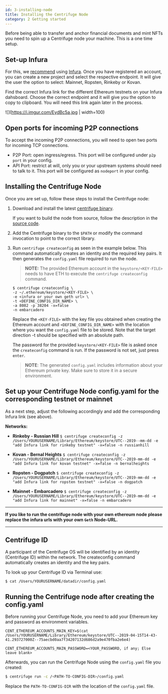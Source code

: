 ```yaml
---
id: 3-installing-node
title: Installing the Centrifuge Node
category: 2 Getting started
---
```


Before being able to transfer and anchor financial documents and mint NFTs you need to spin up a Centrifuge node your machine. This is a one time setup. 

## Set-up Infura

For this, we [recommend](https://developer.centrifuge.io/docs/getting-started/tools) using [Infura](https://infura.io). Once you have registered an account, you can create a new project and select the respective endpoint. It will give the user the option to select: Mainnet, Ropsten, Rinkeby or Kovan. 

Find the correct Infura link for the different Ethereum testnets on your Infura dahsboard. Choose the correct endpoint and it will give you the option to copy to clipboard. You will need this link again later in the process.

![](https://i.imgur.com/EydBc5a.jpg | width=100)

## Open ports for incoming P2P connections

To accept the incoming P2P connections, you will need to open two ports for incoming TCP connections.
- P2P Port: open ingress/egress. This port will be configured under `p2p` `port` in your config.
- API Port: restrict at will, only you or your upstream systems should need to talk to it. This port will be configured as `nodeport` in your config.

<!--
**Resource Requirements for Centrifuge API Node**
* 1 Gigabyte memory
* 1 core
-->

## Installing the Centrifuge Node
Once you are set up, follow these steps to install the Centrifuge node:

1. Download and install the latest [centrifuge binary](https://github.com/centrifuge/go-centrifuge/releases). <!-- update link-->

     If you want to build the node from source, follow the description in the [source code](https://github.com/centrifuge/go-centrifuge/blob/develop/README.md).

2. Add the Centrifuge binary to the `$PATH` or modify the command invocation to point to the correct library.

3) Run `centrifuge createconfig` as seen in the example below. This command automatically creates an identity and the required key pairs. It then generates the `config.yaml` file required to run the node.

 
   > **NOTE:** The provided Ethereum account in the `keystore/<KEY-FILE>` needs to have ETH to execute the `centrifuge createconfig` command. 

      ```
      $ centrifuge createconfig \
      -z ~/.ethereum/keystore/<KEY-FILE> \
      -e <infura or your own geth url> \
      -t <DEFINE_CONFIG_DIR_NAME> \
      -a 8082 -p 38204 -x=false
      -n embarcadero
      ```

     Replace the `<KEY-FILE>` with the key file you obtained when creating the Ethereum account and `<DEFINE_CONFIG_DIR_NAME>` with the location where you want the `config.yaml`  file to be stored. Note that the target direction -t should be specified with an absolute path.



      The password for the provided `keystore/<KEY-FILE>` file is asked once the `createconfig` command is run. If the password is not set, just press `enter`.
      
      
    > **NOTE**: The generated `config.yaml` includes information about your Ethereum private key. Make sure to store it in a secure environment.


## Set up your Centrifuge Node config.yaml for the corresponding testnet or mainnet

As a next step, adjust the following accordingly and add the corresponding Infura link (see above).

**Networks:** 

* **Rinkeby - Russian Hill**
```$ centrifuge createconfig -z /Users/YOURUSERNAME/Library/Ethereum/keystore/UTC--2019--mm-dd -e "add Infura link for rinkeby testnet" -x=false -n russianhill```

* **Kovan - Bernal Heights**
```$ centrifuge createconfig -z /Users/YOURUSERNAME/Library/Ethereum/keystore/UTC--2019-mm-dd -e "add Infura link for kovan testnet" -x=false -n bernalheights```

* **Ropsten - Dogpatch**
 ```$ centrifuge createconfig -z /Users/YOURUSERNAME/Library/Ethereum/keystore/UTC--2019-mm-dd -e "add Infura link for ropsten testnet" -x=false -n dogpatch```

* **Mainnet - Embarcadero**
```$ centrifuge createconfig -z /Users/YOURUSERNAME/Library/Ethereum/keystore/UTC--2019-mm-dd -e "add Infura link for mainnet" -x=false -n embarcadero```

<!-- not ideal layout-->
 
------ 
**If you like to run the centrifuge node with your own ethereum node please replace the infura urls with your own `Geth` Node-URL.**

------

## Centrifuge ID 

A participant of the Centrifuge OS will be identified by an identity (Centrifuge ID) within the network. The createconfig command automatically creates an identity and the key pairs. 

To look up your Centrifuge ID via Terminal use:

```$ cat /Users/YOURUSERNAME/datadir/config.yaml```

## Running the Centrifuge node after creating the config.yaml

Before running your Centrifuge Node, you need to add your Ethereum key and password as environment variables.

<!-- `CENT_ETHEREUM_ACCOUNTS_MAIN_KEY=/Users/YOURUSERNAME/Library/Ethereum/keystore/UTC--2019-0UTC--2019-mm-dd` -->
`CENT_ETHEREUM_ACCOUNTS_MAIN_KEY=$(cat /Users/YOURUSERNAME/Library/Ethereum/keystore/UTC--2019-04-15T14-43-41.293727000Z--75aecbd0aa7f34207132d686d2a9e470fba2e6e4)`

`CENT_ETHEREUM_ACCOUNTS_MAIN_PASSWORD=<YOUR_PASSWORD, if any; Else leave blank>`

Afterwards, you can run the Centrifuge Node using the `config.yaml` file you created:

  ```bash
  $ centrifuge run -c /<PATH-TO-CONFIG-DIR>/config.yaml
  ```

  Replace the `PATH-TO-CONFIG-DIR` with the location of the `config.yaml` file.







